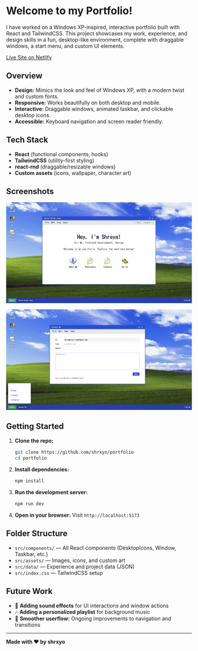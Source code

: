 # Welcome to my Portfolio!


I have worked on a Windows XP-inspired, interactive portfolio built with React and TailwindCSS. This project showcases my work, experience, and design skills in a fun, desktop-like environment, complete with draggable windows, a start menu, and custom UI elements.

[Live Site on Netlify](https://shrxyo.netlify.app)

## Overview
- **Design:** Mimics the look and feel of Windows XP, with a modern twist and custom fonts.
- **Responsive:** Works beautifully on both desktop and mobile.
- **Interactive:** Draggable windows, animated taskbar, and clickable desktop icons.
- **Accessible:** Keyboard navigation and screen reader friendly.

## Tech Stack
- **React** (functional components, hooks)
- **TailwindCSS** (utility-first styling)
- **react-rnd** (draggable/resizable windows)
- **Custom assets** (icons, wallpaper, character art)

## Screenshots

![Desktop Screenshot](src/assets/screenshot1.png)

![Mobile Screenshot](src/assets/screenshot2.png)

## Getting Started
1. **Clone the repo:**
   ```bash
   git clone https://github.com/shrxyo/portfolio 
   cd portfolio
   ```
2. **Install dependencies:**
   ```bash
   npm install
   ```
3. **Run the development server:**
   ```bash
   npm run dev
   ```
4. **Open in your browser:**
   Visit `http://localhost:5173` 

## Folder Structure
- `src/components/` — All React components (DesktopIcons, Window, Taskbar, etc.)
- `src/assets/` — Images, icons, and custom art
- `src/data/` — Experience and project data (JSON)
- `src/index.css` — TailwindCSS setup

## Future Work
- 🎵 **Adding sound effects** for UI interactions and window actions
- 🎶 **Adding a personalized playlist** for background music
- 🔄 **Smoother userflow:** Ongoing improvements to navigation and transitions


---

**Made with ❤️ by shrxyo**
